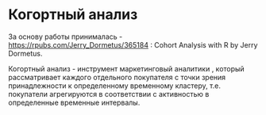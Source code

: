 # Когортный анализ
За основу работы принималась - https://rpubs.com/Jerry_Dormetus/365184 : Cohort Analysis with R by Jerry Dormetus.

Когортный анализ - инструмент маркетинговый аналитики , который рассматривает каждого отдельного покупателя с точки зрения принадлежности к определенному  временному кластеру, т.е. покупатели агрегируются в соответствии с активностью в определенные временные интервалы.
